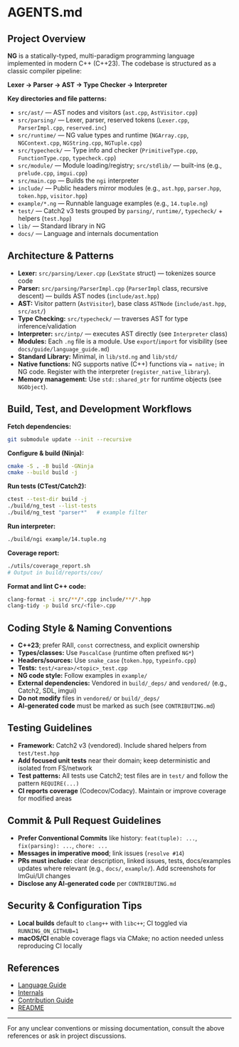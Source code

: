 

# AGENTS.md

## Project Overview

**NG** is a statically-typed, multi-paradigm programming language implemented in modern C++ (C++23). The codebase is structured as a classic compiler pipeline:

**Lexer → Parser → AST → Type Checker → Interpreter**

**Key directories and file patterns:**
- `src/ast/` — AST nodes and visitors (`ast.cpp`, `AstVisitor.cpp`)
- `src/parsing/` — Lexer, parser, reserved tokens (`Lexer.cpp`, `ParserImpl.cpp`, `reserved.inc`)
- `src/runtime/` — NG value types and runtime (`NGArray.cpp`, `NGContext.cpp`, `NGString.cpp`, `NGTuple.cpp`)
- `src/typecheck/` — Type info and checker (`PrimitiveType.cpp`, `FunctionType.cpp`, `typecheck.cpp`)
- `src/module/` — Module loading/registry; `src/stdlib/` — built-ins (e.g., `prelude.cpp`, `imgui.cpp`)
- `src/main.cpp` — Builds the `ngi` interpreter
- `include/` — Public headers mirror modules (e.g., `ast.hpp`, `parser.hpp`, `token.hpp`, `visitor.hpp`)
- `example/*.ng` — Runnable language examples (e.g., `14.tuple.ng`)
- `test/` — Catch2 v3 tests grouped by `parsing/`, `runtime/`, `typecheck/` + helpers (`test.hpp`)
- `lib/` — Standard library in NG
- `docs/` — Language and internals documentation


## Architecture & Patterns
- **Lexer:** `src/parsing/Lexer.cpp` (`LexState` struct) — tokenizes source code
- **Parser:** `src/parsing/ParserImpl.cpp` (`ParserImpl` class, recursive descent) — builds AST nodes (`include/ast.hpp`)
- **AST:** Visitor pattern (`AstVisitor`), base class `ASTNode` (`include/ast.hpp`, `src/ast/`)
- **Type Checking:** `src/typecheck/` — traverses AST for type inference/validation
- **Interpreter:** `src/intp/` — executes AST directly (see `Interpreter` class)
- **Modules:** Each `.ng` file is a module. Use `export`/`import` for visibility (see `docs/guide/language_guide.md`)
- **Standard Library:** Minimal, in `lib/std.ng` and `lib/std/`
- **Native functions:** NG supports native (C++) functions via `= native;` in NG code. Register with the interpreter (`register_native_library`).
- **Memory management:** Use `std::shared_ptr` for runtime objects (see `NGObject`).


## Build, Test, and Development Workflows
**Fetch dependencies:**

```bash
git submodule update --init --recursive
```
**Configure & build (Ninja):**

```bash
cmake -S . -B build -GNinja
cmake --build build -j
```
**Run tests (CTest/Catch2):**

```bash
ctest --test-dir build -j
./build/ng_test --list-tests
./build/ng_test "parser*"   # example filter
```
**Run interpreter:**

```bash
./build/ngi example/14.tuple.ng
```
**Coverage report:**

```bash
./utils/coverage_report.sh
# Output in build/reports/cov/
```
**Format and lint C++ code:**

```bash
clang-format -i src/**/*.cpp include/**/*.hpp
clang-tidy -p build src/<file>.cpp
```


## Coding Style & Naming Conventions
- **C++23**; prefer RAII, `const` correctness, and explicit ownership
- **Types/classes:** Use `PascalCase` (runtime often prefixed `NG*`)
- **Headers/sources:** Use `snake_case` (`token.hpp`, `typeinfo.cpp`)
- **Tests:** `test/<area>/<topic>_test.cpp`
- **NG code style:** Follow examples in `example/`
- **External dependencies:** Vendored in `build/_deps/` and `vendored/` (e.g., Catch2, SDL, imgui)
- **Do not modify** files in `vendored/` or `build/_deps/`
- **AI-generated code** must be marked as such (see `CONTRIBUTING.md`)


## Testing Guidelines
- **Framework:** Catch2 v3 (vendored). Include shared helpers from `test/test.hpp`
- **Add focused unit tests** near their domain; keep deterministic and isolated from FS/network
- **Test patterns:** All tests use Catch2; test files are in `test/` and follow the pattern `REQUIRE(...)`
- **CI reports coverage** (Codecov/Codacy). Maintain or improve coverage for modified areas

## Commit & Pull Request Guidelines
- **Prefer Conventional Commits** like history: `feat(tuple): ...`, `fix(parsing): ...`, `chore: ...`
- **Messages in imperative mood**; link issues (`resolve #14`)
- **PRs must include:** clear description, linked issues, tests, docs/examples updates where relevant (e.g., `docs/`, `example/`). Add screenshots for ImGui/UI changes
- **Disclose any AI‑generated code** per `CONTRIBUTING.md`

## Security & Configuration Tips
- **Local builds** default to `clang++` with `libc++`; CI toggled via `RUNNING_ON_GITHUB=1`
- **macOS/CI** enable coverage flags via CMake; no action needed unless reproducing CI locally

## References
- [Language Guide](../docs/guide/language_guide.md)
- [Internals](../docs/ref/Internals.md)
- [Contribution Guide](../CONTRIBUTING.md)
- [README](../README.md)

---
For any unclear conventions or missing documentation, consult the above references or ask in project discussions.
